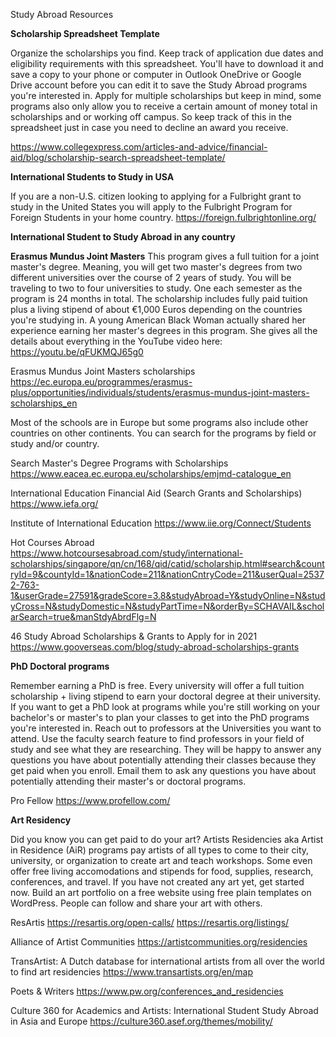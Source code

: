 Study Abroad Resources

**Scholarship Spreadsheet Template**

Organize the scholarships you find. Keep track of application due dates and eligibility requirements with this spreadsheet. You'll have to download it and save a copy to your phone or computer in Outlook OneDrive or Google Drive account before you can edit it to save the Study Abroad programs you're interested in. Apply for multiple scholarships but keep in mind, some programs also only allow you to receive a certain amount of money total in scholarships and or working off campus. So keep track of this in the spreadsheet just in case you need to decline an award you receive. 

https://www.collegexpress.com/articles-and-advice/financial-aid/blog/scholarship-search-spreadsheet-template/


**International Students to Study in USA**

If you are a non-U.S. citizen looking to applying for a Fulbright grant to study in the United States you will apply to the Fulbright Program for Foreign Students in your home country.
https://foreign.fulbrightonline.org/

**International Student to Study Abroad in any country**

**Erasmus Mundus Joint Masters**
This program gives a full tuition for a joint master's degree. Meaning, you will get two master's degrees from two different universities over the course of 2 years of study. You will be traveling to two to four universities to study. One each semester as the program is 24 months in total. The scholarship includes fully paid tuition plus a living stipend of about €1,000 Euros depending on the countries you're studying in. A young American Black Woman actually shared her experience earning her master's degrees in this program. She gives all the details about everything in the YouTube video here: https://youtu.be/qFUKMQJ65g0

Erasmus Mundus Joint Masters scholarships
https://ec.europa.eu/programmes/erasmus-plus/opportunities/individuals/students/erasmus-mundus-joint-masters-scholarships_en

Most of the schools are in Europe but some programs also include other countries on other continents. You can search for the programs by field or study and/or country. 

Search Master's Degree Programs with Scholarships
https://www.eacea.ec.europa.eu/scholarships/emjmd-catalogue_en





International Education Financial Aid (Search Grants and Scholarships) 
https://www.iefa.org/



Institute of International Education
https://www.iie.org/Connect/Students


Hot Courses Abroad
https://www.hotcoursesabroad.com/study/international-scholarships/singapore/qn/cn/168/qid/catid/scholarship.html#search&countryId=9&countyId=1&nationCode=211&nationCntryCode=211&userQual=25372-763-1&userGrade=27591&gradeScore=3.8&studyAbroad=Y&studyOnline=N&studyCross=N&studyDomestic=N&studyPartTime=N&orderBy=SCHAVAIL&scholarSearch=true&manStdyAbrdFlg=N


46 Study Abroad Scholarships & Grants to Apply for in 2021
https://www.gooverseas.com/blog/study-abroad-scholarships-grants




**PhD Doctoral programs**

Remember earning a PhD is free. Every university will offer a full tuition scholarship + living stipend to earn your doctoral degree at their university. If you want to get a PhD look at programs while you're still working on your bachelor's or master's to plan your classes to get into the PhD programs you're interested in. Reach out to professors at the Universities you want to attend. Use the faculty search feature to find professors in your field of study and see what they are researching. They will be happy to answer any questions you have about potentially attending their classes because they get paid when you enroll. Email them to ask any questions you have about potentially attending their master's or doctoral programs.

Pro Fellow
https://www.profellow.com/




**Art Residency**

Did you know you can get paid to do your art? Artists Residencies aka Artist in Residence (AiR) programs pay artists of all types to come to their city, university, or organization to create art and teach workshops. Some even offer free living accomodations and stipends for food, supplies, research, conferences, and travel. If you have not created any art yet, get started now. Build an art portfolio on a free website using free plain templates on WordPress. People can follow and share your art with others. 


ResArtis
https://resartis.org/open-calls/
https://resartis.org/listings/


Alliance of Artist Communities
https://artistcommunities.org/residencies


TransArtist: A Dutch database for international artists from all over the world to find art residencies
https://www.transartists.org/en/map


Poets & Writers 
https://www.pw.org/conferences_and_residencies


Culture 360 for Academics and Artists: International Student Study Abroad in Asia and Europe 
https://culture360.asef.org/themes/mobility/

